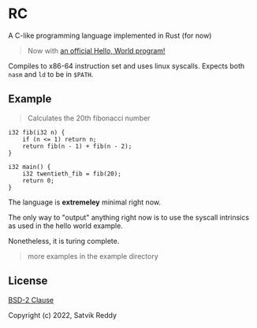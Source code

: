 # RC

A C-like programming language implemented in Rust (for now)

> Now with [an official Hello, World program!](https://github.com/SatvikR/rc/blob/main/examples/helloworld.rc)

Compiles to x86-64 instruction set and uses linux syscalls. Expects both `nasm` and `ld` to be in `$PATH`.

## Example

> Calculates the 20th fibonacci number

```
i32 fib(i32 n) {
	if (n <= 1) return n;
	return fib(n - 1) + fib(n - 2);
}

i32 main() {
	i32 twentieth_fib = fib(20);
	return 0;
}
```

The language is **extremeley** minimal right now.

The only way to "output" anything right now is to use the syscall intrinsics as used in the hello world example.


Nonetheless, it is turing complete.

> more examples in the example directory

## License

[BSD-2 Clause](https://github.com/SatvikR/rc/blob/main/LICENSE)

Copyright (c) 2022, Satvik Reddy
